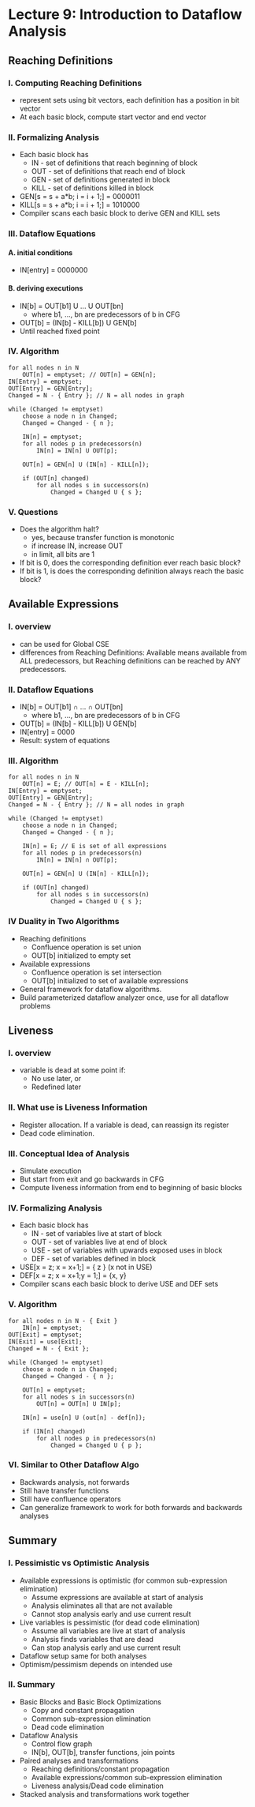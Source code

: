 # Lecture 9: Introduction to Dataflow Analysis
## Reaching Definitions
### I. Computing Reaching Definitions
- represent sets using bit vectors, each definition has a position in bit vector
- At each basic block, compute start vector and end vector
### II. Formalizing Analysis
- Each basic block has
    - IN - set of definitions that reach beginning of block
    - OUT - set of definitions that reach end of block
    - GEN - set of definitions generated in block
    - KILL - set of definitions killed in block
- GEN[s = s + a*b; i = i + 1;] = 0000011
- KILL[s = s + a*b; i = i + 1;] = 1010000
- Compiler scans each basic block to derive GEN and KILL sets
### III. Dataflow Equations
#### A. initial conditions
- IN[entry] = 0000000
#### B. deriving executions
- IN[b] = OUT[b1] U ... U OUT[bn]
    - where b1, ..., bn are predecessors of b in CFG
- OUT[b] = (IN[b] - KILL[b]) U GEN[b]
- Until reached fixed point
### IV. Algorithm
```
for all nodes n in N
    OUT[n] = emptyset; // OUT[n] = GEN[n];
IN[Entry] = emptyset;
OUT[Entry] = GEN[Entry];
Changed = N - { Entry }; // N = all nodes in graph

while (Changed != emptyset)
    choose a node n in Changed;
    Changed = Changed - { n };

    IN[n] = emptyset;
    for all nodes p in predecessors(n)
        IN[n] = IN[n] U OUT[p];

    OUT[n] = GEN[n] U (IN[n] - KILL[n]);

    if (OUT[n] changed)
        for all nodes s in successors(n)
            Changed = Changed U { s };
```
### V. Questions
- Does the algorithm halt?
    - yes, because transfer function is monotonic
    - if increase IN, increase OUT
    - in limit, all bits are 1
- If bit is 0, does the corresponding definition ever reach basic block?
- If bit is 1, is does the corresponding definition always reach the basic block?
## Available Expressions
### I. overview
- can be used for Global CSE
- differences from Reaching Definitions: Available means available from ALL predecessors, but Reaching definitions can be reached by ANY predecessors.
### II. Dataflow Equations
- IN[b] = OUT[b1] ∩ ... ∩ OUT[bn]
    - where b1, ..., bn are predecessors of b in CFG
- OUT[b] = (IN[b] - KILL[b]) U GEN[b]
- IN[entry] = 0000
- Result: system of equations
### III. Algorithm
```
for all nodes n in N
    OUT[n] = E; // OUT[n] = E - KILL[n];
IN[Entry] = emptyset;
OUT[Entry] = GEN[Entry];
Changed = N - { Entry }; // N = all nodes in graph

while (Changed != emptyset)
    choose a node n in Changed;
    Changed = Changed - { n };

    IN[n] = E; // E is set of all expressions
    for all nodes p in predecessors(n)
        IN[n] = IN[n] ∩ OUT[p];

    OUT[n] = GEN[n] U (IN[n] - KILL[n]);

    if (OUT[n] changed)
        for all nodes s in successors(n)
            Changed = Changed U { s };
```
### IV Duality in Two Algorithms
- Reaching definitions
    - Confluence operation is set union
    - OUT[b] initialized to empty set
- Available expressions
    - Confluence operation is set intersection
    - OUT[b] initialized to set of available expressions
- General framework for dataflow algorithms.
- Build parameterized dataflow analyzer once, use for all dataflow problems
## Liveness
### I. overview
- variable is dead at some point if:
    - No use later, or
    - Redefined later
### II. What use is Liveness Information
- Register allocation. If a variable is dead, can reassign its register
- Dead code elimination.
### III. Conceptual Idea of Analysis
- Simulate execution
- But start from exit and go backwards in CFG
- Compute liveness information from end to beginning of basic blocks
### IV. Formalizing Analysis
- Each basic block has
    - IN - set of variables live at start of block
    - OUT - set of variables live at end of block
    - USE - set of variables with upwards exposed uses in block
    - DEF - set of variables defined in block
- USE[x = z; x = x+1;] = { z } (x not in USE)
- DEF[x = z; x = x+1;y = 1;] = {x, y}
- Compiler scans each basic block to derive USE and DEF sets
### V. Algorithm
```
for all nodes n in N - { Exit }
    IN[n] = emptyset;
OUT[Exit] = emptyset;
IN[Exit] = use[Exit];
Changed = N - { Exit };

while (Changed != emptyset)
    choose a node n in Changed;
    Changed = Changed - { n };

    OUT[n] = emptyset;
    for all nodes s in successors(n)
        OUT[n] = OUT[n] U IN[p];

    IN[n] = use[n] U (out[n] - def[n]);

    if (IN[n] changed)
        for all nodes p in predecessors(n)
            Changed = Changed U { p };
```
### VI. Similar to Other Dataflow Algo
- Backwards analysis, not forwards
- Still have transfer functions
- Still have confluence operators
- Can generalize framework to work for both forwards and backwards analyses
## Summary
### I. Pessimistic vs Optimistic Analysis
- Available expressions is optimistic (for common sub-expression elimination)
    - Assume expressions are available at start of analysis
    - Analysis eliminates all that are not available
    - Cannot stop analysis early and use current result
- Live variables is pessimistic (for dead code elimination)
    - Assume all variables are live at start of analysis
    - Analysis finds variables that are dead
    - Can stop analysis early and use current result
- Dataflow setup same for both analyses
- Optimism/pessimism depends on intended use
### II. Summary
- Basic Blocks and Basic Block Optimizations
    - Copy and constant propagation
    - Common sub-expression elimination
    - Dead code elimination
- Dataflow Analysis
    - Control flow graph
    - IN[b], OUT[b], transfer functions, join points
- Paired analyses and transformations
    - Reaching definitions/constant propagation
    - Available expressions/common sub-expression elimination
    - Liveness analysis/Dead code elimination
- Stacked analysis and transformations work together
